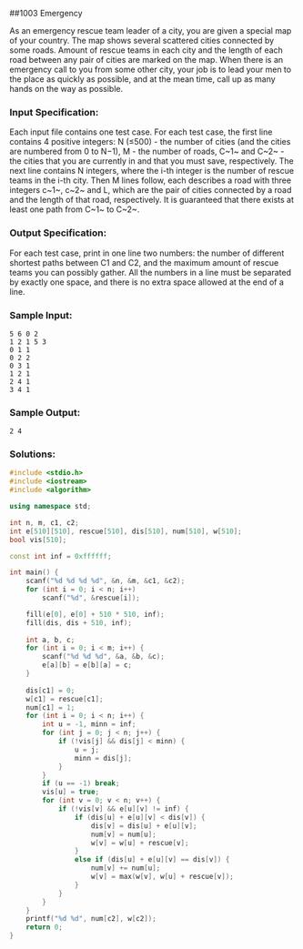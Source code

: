 ##1003 Emergency 

As an emergency rescue team leader of a city, you are given a special map of your country. The map shows several scattered cities connected by some roads. Amount of rescue teams in each city and the length of each road between any pair of cities are marked on the map. When there is an emergency call to you from some other city, your job is to lead your men to the place as quickly as possible, and at the mean time, call up as many hands on the way as possible.

### Input Specification:

Each input file contains one test case. For each test case, the first line contains 4 positive integers: N (≤500) - the number of cities (and the cities are numbered from 0 to N−1), M - the number of roads, C~1~ and C~2~ - the cities that you are currently in and that you must save, respectively. The next line contains N integers, where the i-th integer is the number of rescue teams in the i-th city. Then M lines follow, each describes a road with three integers c~1~, c~2~ and L, which are the pair of cities connected by a road and the length of that road, respectively. It is guaranteed that there exists at least one path from C~1~ to C~2~.

### Output Specification:

For each test case, print in one line two numbers: the number of different shortest paths between C1 and C2, and the maximum amount of rescue teams you can possibly gather. All the numbers in a line must be separated by exactly one space, and there is no extra space allowed at the end of a line.

### Sample Input:

```in
5 6 0 2
1 2 1 5 3
0 1 1
0 2 2
0 3 1
1 2 1
2 4 1
3 4 1
```

### Sample Output:

```out
2 4
```

### Solutions:

```c++
#include <stdio.h>
#include <iostream>
#include <algorithm>

using namespace std;

int n, m, c1, c2;
int e[510][510], rescue[510], dis[510], num[510], w[510];
bool vis[510];

const int inf = 0xffffff;

int main() {
	scanf("%d %d %d %d", &n, &m, &c1, &c2);
	for (int i = 0; i < n; i++)
		scanf("%d", &rescue[i]);

	fill(e[0], e[0] + 510 * 510, inf);
	fill(dis, dis + 510, inf);
	
	int a, b, c;
	for (int i = 0; i < m; i++) {
		scanf("%d %d %d", &a, &b, &c);
		e[a][b] = e[b][a] = c;
	}
	
	dis[c1] = 0;
	w[c1] = rescue[c1];
	num[c1] = 1;
	for (int i = 0; i < n; i++) {
		int u = -1, minn = inf;
		for (int j = 0; j < n; j++) {
			if (!vis[j] && dis[j] < minn) {
				u = j;
				minn = dis[j];
			}
		}
		if (u == -1) break;
		vis[u] = true;
		for (int v = 0; v < n; v++) {
			if (!vis[v] && e[u][v] != inf) {
				if (dis[u] + e[u][v] < dis[v]) {
					dis[v] = dis[u] + e[u][v];
					num[v] = num[u];
					w[v] = w[u] + rescue[v];
				}
				else if (dis[u] + e[u][v] == dis[v]) {
					num[v] += num[u];
					w[v] = max(w[v], w[u] + rescue[v]);
				}
			}
		}
	}
	printf("%d %d", num[c2], w[c2]);
	return 0;
}
```


